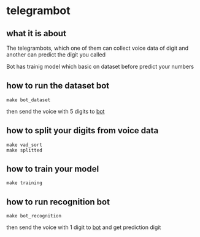 # telegrambot

## what it is about

The telegrambots, which one of them can collect voice data of digit and another can predict the digit you called

Bot has trainig model which basic on dataset before predict your numbers

## how to run the dataset bot

	make bot_dataset

then send the voice with 5 digits to [bot](https://t.me/Listen_to_your_numbers_oWo_bot)

## how to split your digits from voice data

	make vad_sort
	make splitted

## how to train your model

	make training

## how to run recognition bot

	make bot_recognition

then send the voice with 1 digit to [bot](https://t.me/Say_digit_get_number_oWo_bot) and get prediction digit
